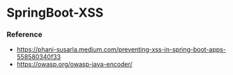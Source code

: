 # SpringBoot-XSS

### Reference

- https://phani-susarla.medium.com/preventing-xss-in-spring-boot-apps-558580340f33
- https://owasp.org/owasp-java-encoder/
